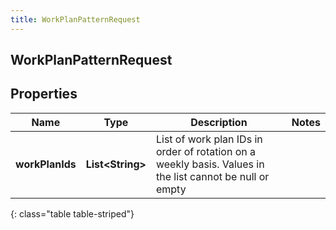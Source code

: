 ```yaml
---
title: WorkPlanPatternRequest
---
```

## WorkPlanPatternRequest


## Properties

| Name | Type | Description | Notes |
| ------------ | ------------- | ------------- | ------------- |
| **workPlanIds** | <!----><!---->**List&lt;String&gt;**<!----> | List of work plan IDs in order of rotation on a weekly basis. Values in the list cannot be null or empty |  |
{: class="table table-striped"}



